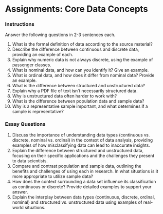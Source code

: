# Assignments: Core Data Concepts

### Instructions
Answer the following questions in 2-3 sentences each.

1. What is the formal definition of data according to the source material?
2. Describe the difference between continuous and discrete data, providing an example of each.
3. Explain why numeric data is not always discrete, using the example of passenger classes.
4. What is nominal data, and how can you identify it? Give an example.
5. What is ordinal data, and how does it differ from nominal data? Provide an example.
6. What is the difference between structured and unstructured data?
7. Explain why a PDF file of text isn’t necessarily structured data.
8. Why is unstructured data often harder to work with?
9. What is the difference between population data and sample data?
10. Why is a representative sample important, and what determines if a sample is representative?

### Essay Questions
1. Discuss the importance of understanding data types (continuous vs. discrete, nominal vs. ordinal) in the context of data analysis, providing examples of how misclassifying data can lead to inaccurate insights.
2. Explain the difference between structured and unstructured data, focusing on their specific applications and the challenges they present to data scientists.
3. Compare and contrast population and sample data, outlining the benefits and challenges of using each in research. In what situations is it more appropriate to utilize sample data?
4. How does the context surrounding a data set influence its classification as continuous or discrete? Provide detailed examples to support your answer.
5. Explain the interplay between data types (continuous, discrete, ordinal, nominal) and structured vs. unstructured data using examples of real-world situations.
